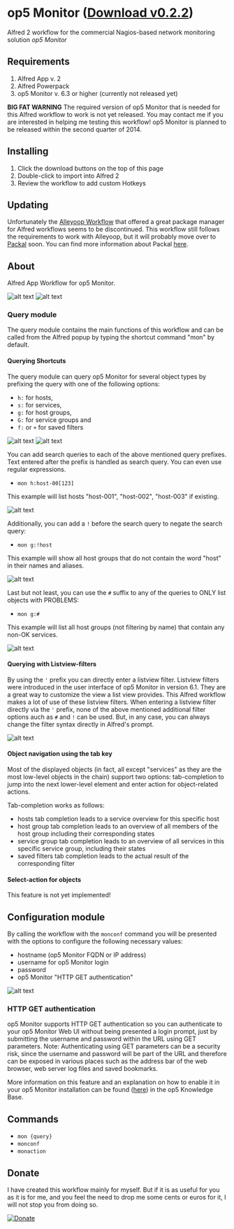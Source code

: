 op5 Monitor ([Download v0.2.2](https://github.com/fibbs/alfred-op5-monitor-workflow/raw/master/op5Monitor-workflow.alfredworkflow))
==============================

Alfred 2 workflow for the commercial Nagios-based network monitoring
solution *op5 Monitor*

## Requirements
1. Alfred App v. 2
1. Alfred Powerpack
1. op5 Monitor v. 6.3 or higher (currently not released yet)

**BIG FAT WARNING**
The required version of op5 Monitor that is needed for this Alfred
workflow to work is not yet released. You may contact me if you are
interested in helping me testing this workflow!
op5 Monitor is planned to be released within the second quarter of 2014.

## Installing
1. Click the download buttons on the top of this page
2. Double-click to import into Alfred 2
3. Review the workflow to add custom Hotkeys

## Updating
Unfortunately the [Alleyoop Workflow](http://www.alfredforum.com/topic/1582-alleyoop-update-alfred-workflows/) that offered a great package manager for Alfred workflows seems to be discontinued. This workflow still follows the requirements to work with Alleyoop, but it will probably move over to [Packal](http://www.packal.org) soon. You can find more information about Packal [here](http://www.alfredforum.com/topic/3730-new-workflow-and-theme-repository-packal/).

## About
Alfred App Workflow for op5 Monitor.

![alt text][op5-workflow-img001]
![alt text][op5-workflow-img002]

### Query module
The query module contains the main functions of this workflow and can be
called from the Alfred popup by typing the shortcut command "mon" by default. 

#### Querying Shortcuts
The query module can query op5 Monitor for several object types by prefixing the query with
one of the following options:

- `h:` for hosts,
- `s:` for services,
- `g:` for host groups,
- `G:` for service groups and
- `f:` or `+` for saved filters

![alt text][op5-workflow-img003]
![alt text][op5-workflow-img004]

You can add search queries to each of the above mentioned query prefixes. Text
entered after the prefix is handled as search query. You can even use
regular expressions.

- `mon h:host-00[123]`

This example will list hosts "host-001", "host-002", "host-003" if
existing.

![alt text][op5-workflow-img005]

Additionally, you can add a `!` before the search query to negate the
search query:

- `mon g:!host`

This example will show all host groups that do not contain the word
"host" in their names and aliases.

![alt text][op5-workflow-img006]

Last but not least, you can use the `#` suffix to any of the queries to
ONLY list objects with PROBLEMS:

- `mon g:#`

This example will list all host groups (not filtering by name) that
contain any non-OK services.

![alt text][op5-workflow-img007]

#### Querying with Listview-filters
By using the `'` prefix you can directly enter a listview filter. Listview filters were introduced in the user interface of op5 Monitor in version 6.1. They are a great way to customize the view a list view provides. This Alfred workflow makes a lot of use of these listview filters. When entering a listview filter directly via the `'` prefix, none of the above mentioned additional filter options auch as `#` and `!` can be used. But, in any case, you can
always change the filter syntax directly in Alfred's prompt.

![alt text][op5-workflow-img008]

#### Object navigation using the tab key
Most of the displayed objects (in fact, all except "services" as they are the most low-level objects in the chain) support two options: tab-completion to jump into the next lower-level element and enter action for object-related actions.

Tab-completion works as follows:
- hosts tab completion leads to a service overview for this specific host
- host group tab completion leads to an overview of all members of the host group including their corresponding states
- service group tab completion leads to an overview of all services in this specific service group, including their states
- saved filters tab completion leads to the actual result of the corresponding filter

#### Select-action for objects
This feature is not yet implemented!

## Configuration module
By calling the workflow with the `monconf` command you will be presented
with the options to configure the following necessary values:

- hostname (op5 Monitor FQDN or IP address)
- username for op5 Monitor login
- password
- op5 Monitor "HTTP GET authentication"

![alt text][op5-workflow-img009]

### HTTP GET authentication
op5 Monitor supports HTTP GET authentication so you can authenticate to your op5 Monitor Web UI without being presented a login prompt, just by submitting the username and password within the URL using GET parameters. Note: Authenticating using GET parameters can be a security risk, since the username and password will be part of the URL and therefore can be exposed in various places such as the address bar of the web browser, web server log files and saved bookmarks.

More information on this feature and an explanation on how to enable it in your op5 Monitor installation can be found ([here](https://kb.op5.com/display/HOWTOs/Fetching+CSV+reports+over+HTTP)) in the op5 Knowledge Base.

## Commands
- `mon {query}`
- `monconf`
- `monaction`

## Donate
I have created this workflow mainly for myself. But if it is as useful
for you as it is for me, and you feel the need to drop me some cents or
euros for it, I will not stop you from doing so.

[![Donate](https://www.paypalobjects.com/en_US/i/btn/btn_donate_LG.gif)](https://www.paypal.com/cgi-bin/webscr?cmd=_s-xclick&hosted_button_id=32WRFW8GBHLWJ)


[op5-workflow-img001]: ./screenshots/op5-workflow-001.png "op5 Monitor Workflow query modes overview"
[op5-workflow-img002]: ./screenshots/op5-workflow-002.png "Sample op5 Monitor workflow host query"
[op5-workflow-img003]: ./screenshots/op5-workflow-003.png "Listing host group objects using prefix"
[op5-workflow-img004]: ./screenshots/op5-workflow-004.png "Listing saved filters from op5 Monitor"
[op5-workflow-img005]: ./screenshots/op5-workflow-005.png "Filtering using regular expression"
[op5-workflow-img006]: ./screenshots/op5-workflow-006.png "Negating a filter"
[op5-workflow-img007]: ./screenshots/op5-workflow-007.png "only show objects that have problems"
[op5-workflow-img008]: ./screenshots/op5-workflow-008.png "Enter a filter directly"
[op5-workflow-img009]: ./screenshots/op5-workflow-009.png "Configuration"
